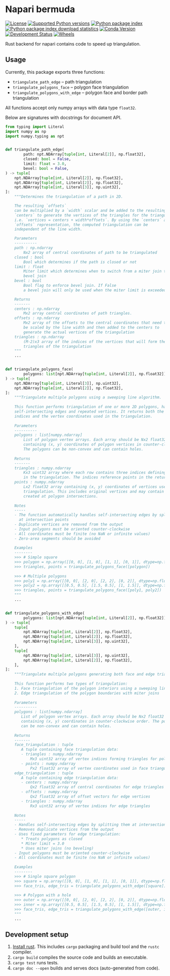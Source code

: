 # Napari bermuda

[![License](https://img.shields.io/pypi/l/bermuda.svg)](https://github.com/napari/bermuda/raw/main/LICENSE)
[![Supported Python versions](https://img.shields.io/pypi/pyversions/bermuda.svg)](https://python.org)
[![Python package index](https://img.shields.io/pypi/v/bermuda.svg)](https://pypi.org/project/napari)
[![Python package index download statistics](https://img.shields.io/pypi/dm/bermuda.svg)](https://pypistats.org/packages/napari)
[![Conda Version](https://img.shields.io/conda/vn/conda-forge/bermuda.svg)](https://anaconda.org/conda-forge/bermuda)
[![Development Status](https://img.shields.io/pypi/status/napari.svg)](https://en.wikipedia.org/wiki/Software_release_life_cycle#Alpha)
[![Wheels](https://github.com/napari/bermuda/actions/workflows/wheels.yml/badge.svg)](https://github.com/napari/bermuda/actions/workflows/wheels.yml)

Rust backend for napari contains code to speed up triangulation.

## Usage

Currently, this package exports three functions:

* `triangulate_path_edge` – path triangulation
* `triangulate_polygons_face` – polygon face triangulation
* `triangulate_polygons_with_edge` – polygon face and border path triangulation

All functions accept only numpy arrays with data type `float32`.

Below are signatures with docstrings for document API.

```python
from typing import Literal
import numpy as np
import numpy.typing as npt


def triangulate_path_edge(
        path: npt.NDArray[tuple[int, Literal[2]], np.float32],
        closed: bool = False,
        limit: float = 3.0,
        bevel: bool = False,
) -> tuple[
    npt.NDArray[tuple[int, Literal[2]], np.float32],
    npt.NDArray[tuple[int, Literal[2]], np.float32],
    npt.NDArray[tuple[int, Literal[3]], np.uint32],
]:
    """Determines the triangulation of a path in 2D.

    The resulting `offsets`
    can be multiplied by a `width` scalar and be added to the resulting
    `centers` to generate the vertices of the triangles for the triangulation,
    i.e. `vertices = centers + width*offsets`. By using the `centers` and
    `offsets` representation, the computed triangulation can be
    independent of the line width.

    Parameters
    ----------
    path : np.ndarray
        Nx2 array of central coordinates of path to be triangulated
    closed : bool
        Bool which determines if the path is closed or not
    limit : float
        Miter limit which determines when to switch from a miter join to a
        bevel join
    bevel : bool
        Bool flag to enforce bevel join. If False
        a bevel join will only be used when the miter limit is exceeded

    Returns
    -------
    centers : np.ndarray
        Mx2 array central coordinates of path triangles.
    offsets : np.ndarray
        Mx2 array of the offsets to the central coordinates that need to
        be scaled by the line width and then added to the centers to
        generate the actual vertices of the triangulation
    triangles : np.ndarray
        (M-2)x3 array of the indices of the vertices that will form the
        triangles of the triangulation
    """
    ...


def triangulate_polygons_face(
        polygons: list[npt.NDArray[tuple[int, Literal[2]], np.float32]],
) -> tuple[
    npt.NDArray[tuple[int, Literal[3]], np.uint32],
    npt.NDArray[tuple[int, Literal[2]], np.float32],
]:
    """Triangulate multiple polygons using a sweeping line algorithm.
 
    This function performs triangulation of one or more 2D polygons, handling
    self-intersecting edges and repeated vertices. It returns both the triangulation
    indices and the vertex coordinates used in the triangulation.
 
    Parameters
    ----------
    polygons : list[numpy.ndarray]
        List of polygon vertex arrays. Each array should be Nx2 float32 array
        containing (x, y) coordinates of polygon vertices in counter-clockwise order.
        The polygons can be non-convex and can contain holes.
 
    Returns
    -------
    triangles : numpy.ndarray
        Kx3 uint32 array where each row contains three indices defining a triangle
        in the triangulation. The indices reference points in the returned points array.
    points : numpy.ndarray
        Lx2 float32 array containing (x, y) coordinates of vertices used in the
        triangulation. This includes original vertices and may contain additional points
        created at polygon intersections.
 
    Notes
    -----
    - The function automatically handles self-intersecting edges by splitting them
      at intersection points
    - Duplicate vertices are removed from the output
    - Input polygons must be oriented counter-clockwise
    - All coordinates must be finite (no NaN or infinite values)
    - Zero-area segments should be avoided
 
    Examples
    --------
    >>> # Simple square
    >>> polygon = np.array([[0, 0], [1, 0], [1, 1], [0, 1]], dtype=np.float32)
    >>> triangles, points = triangulate_polygons_face([polygon])
 
    >>> # Multiple polygons
    >>> poly1 = np.array([[0, 0], [2, 0], [2, 2], [0, 2]], dtype=np.float32)
    >>> poly2 = np.array([[0.5, 0.5], [1.5, 0.5], [1, 1.5]], dtype=np.float32)
    >>> triangles, points = triangulate_polygons_face([poly1, poly2])
    """
    ...


def triangulate_polygons_with_edge(
        polygons: list[npt.NDArray[tuple[int, Literal[2]], np.float32]],
) -> tuple[
    tuple[
        npt.NDArray[tuple[int, Literal[2]], np.float32],
        npt.NDArray[tuple[int, Literal[2]], np.float32],
        npt.NDArray[tuple[int, Literal[3]], np.uint32],
    ],
    tuple[
        npt.NDArray[tuple[int, Literal[3]], np.uint32],
        npt.NDArray[tuple[int, Literal[2]], np.float32],
    ],
]:
    """Triangulate multiple polygons generating both face and edge triangulations.
    
    This function performs two types of triangulation:
    1. Face triangulation of the polygon interiors using a sweeping line algorithm
    2. Edge triangulation of the polygon boundaries with miter joins
    
    Parameters
    ----------
    polygons : list[numpy.ndarray]
       List of polygon vertex arrays. Each array should be Nx2 float32 array
       containing (x, y) coordinates in counter-clockwise order. The polygons
       can be non-convex and can contain holes.
    
    Returns
    -------
    face_triangulation : tuple
       A tuple containing face triangulation data:
       - triangles : numpy.ndarray
           Mx3 uint32 array of vertex indices forming triangles for polygon faces
       - points : numpy.ndarray
           Px2 float32 array of vertex coordinates used in face triangulation
    edge_triangulation : tuple
       A tuple containing edge triangulation data:
       - centers : numpy.ndarray
           Qx2 float32 array of central coordinates for edge triangles
       - offsets : numpy.ndarray
           Qx2 float32 array of offset vectors for edge vertices
       - triangles : numpy.ndarray
           Rx3 uint32 array of vertex indices for edge triangles
    
    Notes
    -----
    - Handles self-intersecting edges by splitting them at intersection points
    - Removes duplicate vertices from the output
    - Uses fixed parameters for edge triangulation:
       * Treats polygons as closed
       * Miter limit = 3.0
       * Uses miter joins (no beveling)
    - Input polygons must be oriented counter-clockwise
    - All coordinates must be finite (no NaN or infinite values)
    
    Examples
    --------
    >>> # Single square polygon
    >>> square = np.array([[0, 0], [1, 0], [1, 1], [0, 1]], dtype=np.float32)
    >>> face_tris, edge_tris = triangulate_polygons_with_edge([square])
    
    >>> # Polygon with a hole
    >>> outer = np.array([[0, 0], [2, 0], [2, 2], [0, 2]], dtype=np.float32)
    >>> inner = np.array([[0.5, 0.5], [1.5, 0.5], [1, 1.5]], dtype=np.float32)
    >>> face_tris, edge_tris = triangulate_polygons_with_edge([outer, inner])
    """
    ...

```

## Development setup

1. [Install rust](https://www.rust-lang.org/tools/install).
   This includes `cargo` packaging and build tool and the `rustc` compiler.
2. `cargo build` compiles the source code and builds an executable.
3. `cargo test` runs tests.
4. `cargo doc --open` builds and serves docs (auto-generated from code).
